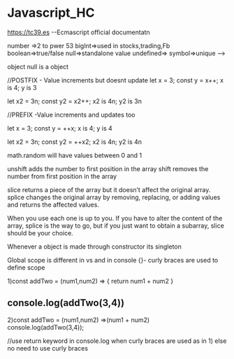 # Javascript_HC

https://tc39.es
--Ecmascript official documentatn

number =>2 to pwer 53
bigInt=>used in stocks,trading,Fb
boolean=>true/false
null=>standalone value
undefined=>
symbol=>unique -->

object
null is a object

//POSTFIX - Value increments but doesnt update
let x = 3;
const y = x++;
x is 4; y is 3

let x2 = 3n;
const y2 = x2++;
x2 is 4n; y2 is 3n

//PREFIX -Value increments and updates too

let x = 3;
const y = ++x;
x is 4; y is 4

let x2 = 3n;
const y2 = ++x2;
x2 is 4n; y2 is 4n

math.random will have values between 0 and 1

unshift adds the number to first position in the array
shift removes the number from first position in the array

slice returns a piece of the array but it doesn’t affect the original array. splice changes the original array by removing, replacing, or adding values and returns the affected values.

When you use each one is up to you. If you have to alter the content of the array, splice is the way to go, but if you just want to obtain a subarray, slice should be your choice.

Whenever a object is made through constructor its singleton

Global scope is different in vs and in console
{}- curly braces are used to define scope

1)const addTwo = (num1,num2) => {
    return num1 + num2
 }

console.log(addTwo(3,4))
---------------------------------------------------

2)const addTwo = (num1,num2) =>(num1 + num2)
console.log(addTwo(3,4));

//use return keyword in console.log when curly braces are used as in 1)
else no need to use curly braces

